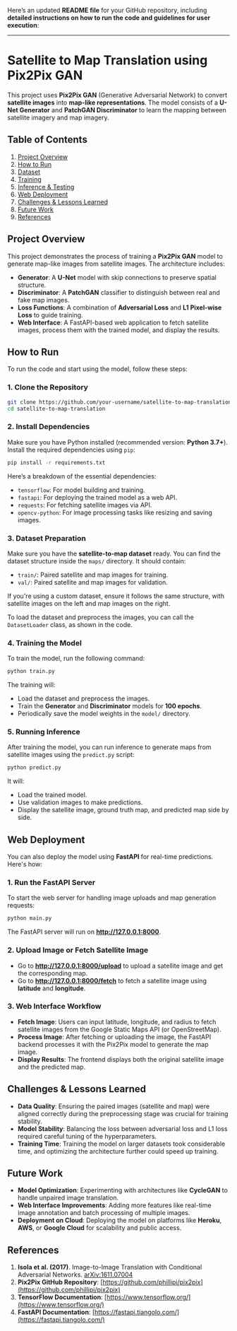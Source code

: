 Here’s an updated **README file** for your GitHub repository, including **detailed instructions on how to run the code and guidelines for user execution**:

---

# Satellite to Map Translation using Pix2Pix GAN

This project uses **Pix2Pix GAN** (Generative Adversarial Network) to convert **satellite images** into **map-like representations**. The model consists of a **U-Net Generator** and **PatchGAN Discriminator** to learn the mapping between satellite imagery and map imagery.

## Table of Contents

1. [Project Overview](#project-overview)
2. [How to Run](#how-to-run)
3. [Dataset](#dataset)
4. [Training](#training)
5. [Inference & Testing](#inference--testing)
6. [Web Deployment](#web-deployment)
7. [Challenges & Lessons Learned](#challenges--lessons-learned)
8. [Future Work](#future-work)
9. [References](#references)

## Project Overview

This project demonstrates the process of training a **Pix2Pix GAN** model to generate map-like images from satellite images. The architecture includes:
- **Generator**: A **U-Net** model with skip connections to preserve spatial structure.
- **Discriminator**: A **PatchGAN** classifier to distinguish between real and fake map images.
- **Loss Functions**: A combination of **Adversarial Loss** and **L1 Pixel-wise Loss** to guide training.
- **Web Interface**: A FastAPI-based web application to fetch satellite images, process them with the trained model, and display the results.

## How to Run

To run the code and start using the model, follow these steps:

### 1. Clone the Repository
```bash
git clone https://github.com/your-username/satellite-to-map-translation.git
cd satellite-to-map-translation
```

### 2. Install Dependencies
Make sure you have Python installed (recommended version: **Python 3.7+**). Install the required dependencies using `pip`:

```bash
pip install -r requirements.txt
```

Here’s a breakdown of the essential dependencies:
- `tensorflow`: For model building and training.
- `fastapi`: For deploying the trained model as a web API.
- `requests`: For fetching satellite images via API.
- `opencv-python`: For image processing tasks like resizing and saving images.

### 3. Dataset Preparation
Make sure you have the **satellite-to-map dataset** ready. You can find the dataset structure inside the `maps/` directory. It should contain:
- `train/`: Paired satellite and map images for training.
- `val/`: Paired satellite and map images for validation.

If you're using a custom dataset, ensure it follows the same structure, with satellite images on the left and map images on the right.

To load the dataset and preprocess the images, you can call the `DatasetLoader` class, as shown in the code.

### 4. Training the Model
To train the model, run the following command:

```bash
python train.py
```

The training will:
- Load the dataset and preprocess the images.
- Train the **Generator** and **Discriminator** models for **100 epochs**.
- Periodically save the model weights in the `model/` directory.

### 5. Running Inference
After training the model, you can run inference to generate maps from satellite images using the `predict.py` script:

```bash
python predict.py
```

It will:
- Load the trained model.
- Use validation images to make predictions.
- Display the satellite image, ground truth map, and predicted map side by side.

## Web Deployment

You can also deploy the model using **FastAPI** for real-time predictions. Here's how:

### 1. Run the FastAPI Server
To start the web server for handling image uploads and map generation requests:

```bash
python main.py
```

The FastAPI server will run on **http://127.0.0.1:8000**.

### 2. Upload Image or Fetch Satellite Image
- Go to **http://127.0.0.1:8000/upload** to upload a satellite image and get the corresponding map.
- Go to **http://127.0.0.1:8000/fetch** to fetch a satellite image using **latitude** and **longitude**.

### 3. Web Interface Workflow
- **Fetch Image**: Users can input latitude, longitude, and radius to fetch satellite images from the Google Static Maps API (or OpenStreetMap).
- **Process Image**: After fetching or uploading the image, the FastAPI backend processes it with the Pix2Pix model to generate the map image.
- **Display Results**: The frontend displays both the original satellite image and the predicted map.

## Challenges & Lessons Learned
- **Data Quality**: Ensuring the paired images (satellite and map) were aligned correctly during the preprocessing stage was crucial for training stability.
- **Model Stability**: Balancing the loss between adversarial loss and L1 loss required careful tuning of the hyperparameters.
- **Training Time**: Training the model on larger datasets took considerable time, and optimizing the architecture further could speed up training.

## Future Work
- **Model Optimization**: Experimenting with architectures like **CycleGAN** to handle unpaired image translation.
- **Web Interface Improvements**: Adding more features like real-time image annotation and batch processing of multiple images.
- **Deployment on Cloud**: Deploying the model on platforms like **Heroku**, **AWS**, or **Google Cloud** for scalability and public access.

## References
1. **Isola et al. (2017)**. Image-to-Image Translation with Conditional Adversarial Networks. [arXiv:1611.07004](https://arxiv.org/abs/1611.07004)
2. **Pix2Pix GitHub Repository**: [https://github.com/phillipi/pix2pix](https://github.com/phillipi/pix2pix)
3. **TensorFlow Documentation**: [https://www.tensorflow.org/](https://www.tensorflow.org/)
4. **FastAPI Documentation**: [https://fastapi.tiangolo.com/](https://fastapi.tiangolo.com/)

